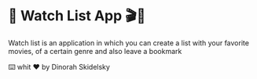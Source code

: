 # 📌 Watch List App 🎬🍿

Watch list is an application in which you can create a list with your favorite movies, of a certain genre and also leave a bookmark

⌨️ whit ♥ by Dinorah Skidelsky
